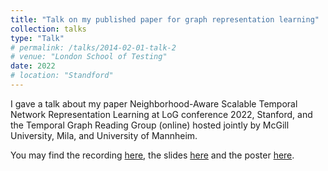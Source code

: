 ```yaml
---
title: "Talk on my published paper for graph representation learning"
collection: talks
type: "Talk"
# permalink: /talks/2014-02-01-talk-2
# venue: "London School of Testing"
date: 2022
# location: "Standford"
---
```


<!-- [More information here](http://example2.com) -->

I gave a talk about my paper Neighborhood-Aware Scalable Temporal Network Representation Learning at LoG conference 2022, Stanford, and the Temporal Graph Reading Group (online) hosted jointly by McGill University, Mila, and University of Mannheim.

You may find the recording [here](https://www.youtube.com/watch?v=S9izBSTkk9Q), the slides [here](/files/Neighborhood-Aware_Scalable_Temporal_Network_Representation_Learning.pptx) and the poster [here](files/NAT_Poster.pdf).